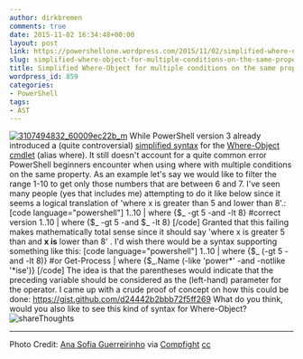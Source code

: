 ```yaml
---
author: dirkbremen
comments: true
date: 2015-11-02 16:34:48+00:00
layout: post
link: https://powershellone.wordpress.com/2015/11/02/simplified-where-object-for-multiple-conditions-on-the-same-property-for-powershell/
slug: simplified-where-object-for-multiple-conditions-on-the-same-property-for-powershell
title: Simplified Where-Object for multiple conditions on the same property for PowerShell?
wordpress_id: 859
categories:
- PowerShell
tags:
- AST
---
```


[![3107494832_60009ec22b_m](https://powershellone.files.wordpress.com/2015/10/3107494832_60009ec22b_m.jpg)](https://powershellone.files.wordpress.com/2015/10/3107494832_60009ec22b_m.jpg)
While PowerShell version 3 already introduced a (quite controversial) [simplified syntax](https://rkeithhill.wordpress.com/2011/10/19/windows-powershell-version-3-simplified-syntax/) for the [Where-Object cmdlet](https://technet.microsoft.com/en-us/library/hh849715.aspx) (alias where). It still doesn't account for a quite common error PowerShell beginners encounter when using where with multiple conditions on the same property. As an example let's say we would like to filter the range 1-10 to get only those numbers that are between 6 and 7. I've seen many people (yes that includes me) attempting to do it like below since it seems a logical translation of 'where x is greater than 5 and lower than 8'.:
[code language="powershell"]
1..10 | where {$_ -gt 5 -and -lt 8}
#correct version
1..10 | where {$_ -gt 5 -and $_ -lt 8}
[/code]
Granted that this failing makes mathematically total sense since it should say 'where x is greater 5 than and **x is** lower than 8' . I'd wish there would be a syntax supporting something like this:
[code language="powershell"]
1..10 | where {$_ (-gt 5 -and -lt 8)}
#or
Get-Process | where {$_.Name (-like 'power*' -and -notlike '*ise')}
[/code]
The idea is that the parentheses would indicate that the preceding variable should be considered as the (left-hand) parameter for the operator. I came up with a crude proof of concept on how this could be done:
https://gist.github.com/d24442b2bbb72f5ff269
What do you think, would you also like to see this kind of syntax for Where-Object?
![shareThoughts](https://powershellone.files.wordpress.com/2015/10/sharethoughts.jpg)


* * *


Photo Credit: [Ana Sofia Guerreirinho](https://www.flickr.com/photos/98153870@N00/3107494832/) via [Compfight](http://compfight.com) [cc](https://creativecommons.org/licenses/by-nd/2.0/)
